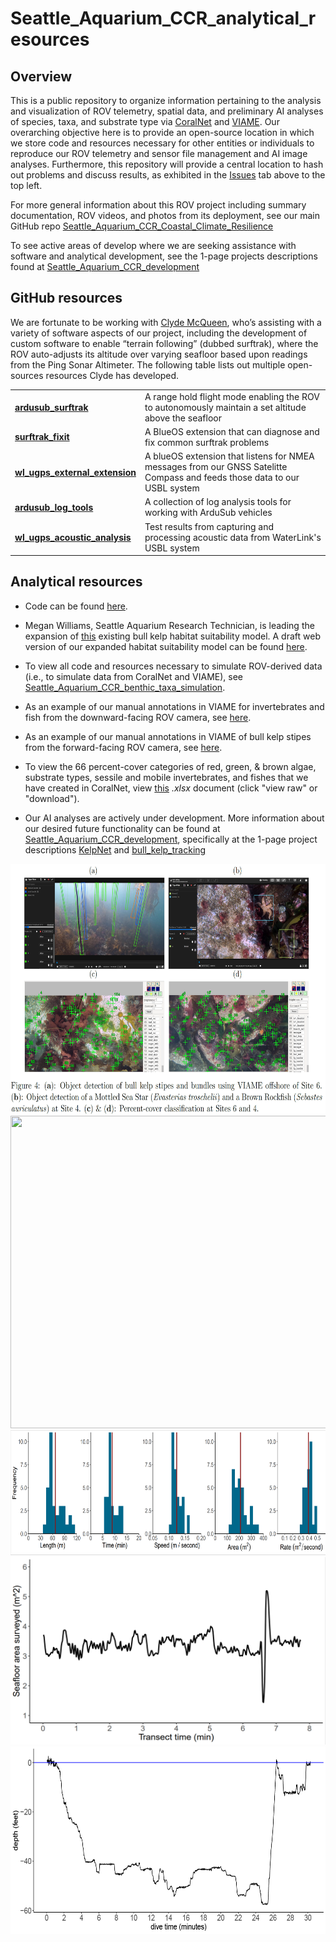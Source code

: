# Seattle_Aquarium_CCR_analytical_resources

## Overview

This is a public repository to organize information pertaining to the analysis and visualization of ROV telemetry, spatial data, and preliminary AI analyses of species, taxa, and substrate type via [CoralNet](https://coralnet.ucsd.edu/) and [VIAME](https://www.viametoolkit.org/wp-content/uploads/2020/09/VIAME-AI-Workshop-Aug2020.pdf). 
Our overarching objective here is to provide an open-source location in which we store code and resources necessary for other entities or individuals to reproduce our ROV telemetry and sensor file management and AI image analyses. 
Furthermore, this repository will provide a central location to hash out problems and discuss results, as exhibited in the [Issues](https://github.com/zhrandell/Seattle_Aquarium_ROV_telemetry_imagery_analysis/issues?q=is%3Aissue+is%3Aclosed) tab above to the top left.

For more general information about this ROV project including summary documentation, ROV videos, and photos from its deployment, see our main GitHub repo [Seattle_Aquarium_CCR_Coastal_Climate_Resilience](https://github.com/zhrandell/Seattle_Aquarium_CCR_Coastal_Climate_Resilience)

To see active areas of develop where we are seeking assistance with software and analytical development, see the 1-page projects descriptions found at [Seattle_Aquarium_CCR_development](https://github.com/zhrandell/Seattle_Aquarium_CCR_development) 

## GitHub resources

We are fortunate to be working with [Clyde McQueen](https://github.com/clydemcqueen), who’s assisting with a variety of software aspects of our project, including the development of custom software to enable “terrain following” (dubbed surftrak), where the ROV auto-adjusts its altitude over varying seafloor based upon readings from the Ping Sonar Altimeter. The following table lists out multiple open-sources resources Clyde has developed.

<table>
<tr> <td> <a href="https://github.com/clydemcqueen/ardusub_surftrak"> <b> ardusub_surftrak </b> </a> </td> <td> A range hold flight mode enabling the ROV to autonomously maintain a set altitude above the seafloor </td> </tr> 
<tr> <td> <a href="https://github.com/clydemcqueen/surftrak_fixit"> <b> surftrak_fixit </b> </a> </td> <td> A BlueOS extension that can diagnose and fix common surftrak problems </td> </tr> 
<tr> <td> <a href="https://github.com/clydemcqueen/wl_ugps_external_extension"> <b> wl_ugps_external_extension </b> </a> </td> <td> A blueOS extension that listens for NMEA messages from our GNSS Satelitte Compass and feeds those data to our USBL system </td> </tr> 
<tr> <td> <a href="https://github.com/clydemcqueen/ardusub_log_tools"> <b> ardusub_log_tools </b> </a> </td> <td> A collection of log analysis tools for working with ArduSub vehicles </td> </tr> 
<tr> <td> <a href="https://github.com/clydemcqueen/wl_ugps_acoustic_analysis"> <b> wl_ugps_acoustic_analysis </b> </a> </td> <td> Test results from capturing and processing acoustic data from WaterLink's USBL system </td> </tr> 
</table>

## Analytical resources

* Code can be found [here](https://github.com/zhrandell/Seattle_Aquarium_ROV_telemetry_imagery_analysis/tree/main/code).

* Megan Williams, Seattle Aquarium Research Technician, is leading the expansion of [this](https://experience.arcgis.com/experience/b11daaa83ff045f1a9d88b2b926e1f75) existing bull kelp habitat suitability model. A draft web version of our expanded habitat suitability model can be found [here](https://experience.arcgis.com/experience/17d4311a53454108a1196b90bd236547/page/Map/).

* To view all code and resources necessary to simulate ROV-derived data (i.e., to simulate data from CoralNet and VIAME), see [Seattle_Aquarium_CCR_benthic_taxa_simulation](https://github.com/zhrandell/Seattle_Aquarium_CCR_benthic_taxa_simulation).

* As an example of our manual annotations in VIAME for invertebrates and fish from the downward-facing ROV camera, see [here](https://viame.kitware.com/#/viewer/65f9a6c9481fe4ee851404f1).

* As an example of our manual annotations in VIAME of bull kelp stipes from the forward-facing ROV camera, see [here](https://viame.kitware.com/#/viewer/6650f76027e66d3c73937562).

* To view the 66 percent-cover categories of red, green, & brown algae, substrate types, sessile and mobile invertebrates, and fishes that we have created in CoralNet, view [this](https://github.com/zhrandell/Seattle_Aquarium_CCR_analytical_resources/blob/main/documents/CoralNet_Classifications.xlsx) *.xlsx* document (click "view raw" or "download").

* Our AI analyses are actively under development. More information about our desired future functionality can be found at [Seattle_Aquarium_CCR_development](https://github.com/zhrandell/Seattle_Aquarium_CCR_development), specifically at the 1-page project descriptions [KelpNet](https://github.com/zhrandell/Seattle_Aquarium_CCR_development/blob/main/1-pagers/KelpNet.md) and [bull_kelp_tracking](https://github.com/zhrandell/Seattle_Aquarium_CCR_development/blob/main/1-pagers/bull_kelp_tracking.md)

<p align="center">
  <img src="figures/AI_image.png" width="600", height="400"/>
  <img src="figures/CentennialPark.png" width="600", height="500"/>
  <img src="figures/survey_params.png" width="600", height="200" /> 
  <img src="figures/area_T4.png" width="600", height="300" />
  <img src="figures/2022_08_01_Mushroom-Rock_depthlog1024_1.png" width="600", height="300" />
</p>



